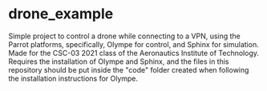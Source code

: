 # drone_example
Simple project to control a drone while connecting to a VPN, using the Parrot platforms, specifically, Olympe for control, and Sphinx for simulation. 
Made for the CSC-03 2021 class of the Aeronautics Institute of Technology.
Requires the installation of Olympe and Sphinx, and the files in this repository should be put inside the "code" folder created when following the installation instructions for Olympe.
